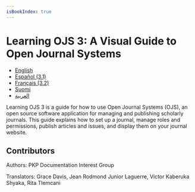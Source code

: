 ```yaml
---
isBookIndex: true
---
```


# Learning OJS 3: A Visual Guide to Open Journal Systems

* [English](./en/)
* [Español (3.1)](3.1/es/)
* [Français (3.2)](./fr/)
* [Suomi](./fi/)
* [العربية](./ar/)

Learning OJS 3 is a guide for how to use Open Journal Systems (OJS), an open source software application for managing and publishing scholarly journals. This guide explains how to set up a journal, manage roles and permissions, publish articles and issues, and display them on your journal website.

## Contributors

Authors: PKP Documentation Interest Group

Translators: Grace Davis, Jean Rodmond Junior Laguerre, Victor Kaberuka Shyaka, Rita Tlemcani
